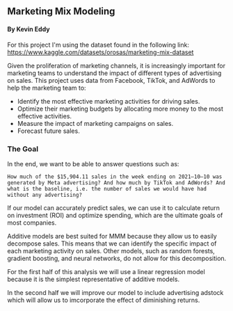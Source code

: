 ## Marketing Mix Modeling
#### By Kevin Eddy
For this project I'm using the dataset found in the following link: https://www.kaggle.com/datasets/orosas/marketing-mix-dataset

Given the proliferation of marketing channels, it is increasingly important for marketing teams to understand the impact of different types of advertising on sales. This project uses data from Facebook, TikTok, and AdWords to help the marketing team to:

 - Identify the most effective marketing activities for driving sales.
 - Optimize their marketing budgets by allocating more money to the most effective activities.
 - Measure the impact of marketing campaigns on sales.
 - Forecast future sales.
 
### The Goal
In the end, we want to be able to answer questions such as:

    How much of the $15,904.11 sales in the week ending on 2021–10–10 was generated by Meta advertising? And how much by TikTok and AdWords? And what is the baseline, i.e. the number of sales we would have had without any advertising?

If our model can accurately predict sales, we can use it to calculate return on investment (ROI) and optimize spending, which are the ultimate goals of most companies. 

Additive models are best suited for MMM because they allow us to easily decompose sales. This means that we can identify the specific impact of each marketing activity on sales. Other models, such as random forests, gradient boosting, and neural networks, do not allow for this decomposition.


For the first half of this analysis we will use a linear regression model because it is the simplest representative of additive models.

In the second half we will improve our model to include advertising adstock which will allow us to imcorporate the effect of diminishing returns.
